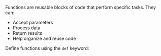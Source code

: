 Functions are reusable blocks of code that perform specific tasks. They can:

- Accept parameters
- Process data
- Return results
- Help organize and reuse code

Define functions using the `def` keyword: 
